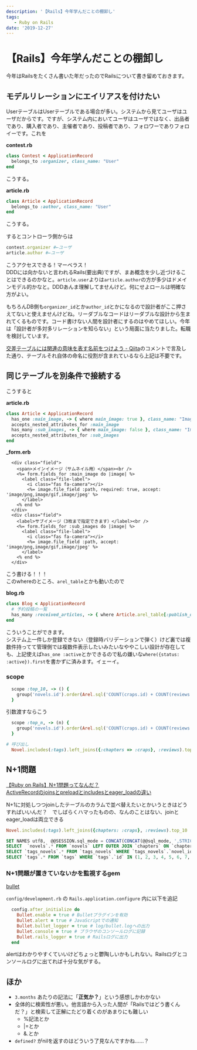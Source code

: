 ```yaml
---
description: '【Rails】今年学んだことの棚卸し'
tags:
   - Ruby on Rails
date: '2019-12-27'
---
```

# 【Rails】今年学んだことの棚卸し
今年はRailsをたくさん書いた年だったのでRailsについて書き留めておきます。  
  
## モデルリレーションにエイリアスを付けたい  
  
UserテーブルはUserテーブルである場合が多い。システムから見てユーザはユーザだからです。ですが、システム内においてユーザはユーザではなく、出品者であり、購入者であり、主催者であり、投稿者であり、フォロワーでありフォロイーです。これを  
  
**contest.rb**  
```rb:contest.rb
class Contest < ApplicationRecord
  belongs_to :organizer, class_name: "User"
end
```  
  
こうする。  
  
**article.rb**  
```rb:article.rb
class Article < ApplicationRecord
  belongs_to :author, class_name: "User"
end
```  
  
こうする。  
  
するとコントローラ側からは  
  
```rb
contest.organizer #←ユーザ
article.author #←ユーザ
```  
  
こうアクセスできる！マーベラス！  
DDDには向かないと言われるRails(要出典)ですが、まあ概念を少し近づけることはできるのかなと。`article.user`よりは`article.author`の方が多少はドメインモデル的かなと。DDDあんま理解してませんけど。何にせよロールは明確な方がよい。  
  
もちろんDB側も`organizer_id`とか`author_id`とかになるので設計者がここ押さえてないと使えませんけどね。リーダブルなコードはリーダブルな設計から生まれてくるものです。コード書けない人間を設計者にするのはやめてほしい。今年は「設計者が多対多リレーションを知らない」という局面に当たりました。転職を検討しています。  
  
[交差テーブルには関連の意味を表す名前をつけよう - Qiita](https://qiita.com/tkawa/items/dc3e313021f32fd91ca6)のコメントで言及した通り、テーブルそれ自体の命名に役割が含まれているなら上記は不要です。  
  
## 同じテーブルを別条件で接続する  
  
こうすると  
  
**article.rb**  
```rb:article.rb
class Article < ApplicationRecord
  has_one :main_image, -> { where main_image: true }, class_name: "Image"
  accepts_nested_attributes_for :main_image
  has_many :sub_images, -> { where main_image: false }, class_name: "Image"
  accepts_nested_attributes_for :sub_images
end
```  
  
**_form.erb**  
```html:_form.erb
  <div class="field">
    <span>メインイメージ（サムネイル用）</span><br />
    <%= form.fields_for :main_image do |image| %>
      <label class="file-label">
        <i class="fas fa-camera"></i>
        <%= image.file_field :path, required: true, accept: 'image/png,image/gif,image/jpeg' %>
      </label>
    <% end %>
  </div>
  <div class="field">
    <label>サブイメージ（3枚まで指定できます）</label><br />
    <%= form.fields_for :sub_images do |image| %>
      <label class="file-label">
        <i class="fas fa-camera"></i>
        <%= image.file_field :path, accept: 'image/png,image/gif,image/jpeg' %>
      </label>
    <% end %>
  </div>
```  
  
こう書ける！！！  
このwhereのところ、`arel_table`とかも動いたので  
  
**blog.rb**  
```rb:blog.rb
class Blog < ApplicationRecord
  # 予約投稿の一覧
  has_many :received_articles, -> { where Article.arel_table[:publish_date].gt(Time.zone.now) }, class_name: "Article"
end
```  
  
こういうことができます。  
システム上一件しか登録できない（登録時バリデーションで弾く）けど裏では複数件持ってて管理側では複数件表示したいみたいなややこしい設計が存在しても、上記使えば`has_one :active`とかできるので私の嫌いな`where({status: :active}).first`を書かずに済みます。イェーイ。  
  
### scope  
  
```rb
  scope :top_10, -> () {
    group('novels.id').order(Arel.sql('COUNT(craps.id) + COUNT(reviews.rate) * 10')).limit(10)
  }
```  
  
引数渡すならこう  
  
```rb
  scope :top_n, -> (n) {
    group('novels.id').order(Arel.sql('COUNT(craps.id) + COUNT(reviews.rate) * 10')).limit(n)
  }

# 呼び出し
  Novel.includes(:tags).left_joins({:chapters => :craps}, :reviews).top_n(10)
```  
  
## N+1問題  
[【Ruby on Rails】N+1問題ってなんだ？](https://qiita.com/massaaaaan/items/4eb770f20e636f7a1361)  
[ActiveRecordのjoinsとpreloadとincludesとeager_loadの違い](https://qiita.com/k0kubun/items/80c5a5494f53bb88dc58)  
  
N+1に対処しつつjoinしたテーブルのカラムで並べ替えたいとかいうときはどうすればいいんだ？　でしばらくハマったものの、なんのことはない、joinとeager_loadは両立できる  
  
```ruby
Novel.includes(:tags).left_joins({chapters: :craps}, :reviews).top_10
```  
  
```sql
SET NAMES utf8,  @@SESSION.sql_mode = CONCAT(CONCAT(@@sql_mode, ',STRICT_ALL_TABLES'), ',NO_AUTO_VALUE_ON_ZERO'),  @@SESSION.sql_auto_is_null = 0, @@SESSION.wait_timeout = 2147483
SELECT  `novels`.* FROM `novels` LEFT OUTER JOIN `chapters` ON `chapters`.`novel_id` = `novels`.`id` LEFT OUTER JOIN `craps` ON `craps`.`chapter_id` = `chapters`.`id` LEFT OUTER JOIN `reviews` ON `reviews`.`novel_id` = `novels`.`id` GROUP BY novels.id ORDER BY COUNT(craps.id) + COUNT(reviews.rate) * 10 LIMIT 10
SELECT `tags_novels`.* FROM `tags_novels` WHERE `tags_novels`.`novel_id` IN (1, 2, 3, 4)
SELECT `tags`.* FROM `tags` WHERE `tags`.`id` IN (1, 2, 3, 4, 5, 6, 7, 8, 9, 10)
```  
  
### N+1問題が置きていないかを監視するgem  
[bullet](https://github.com/flyerhzm/bullet)  
  
`config/development.rb` の `Rails.application.configure` 内に以下を追記  
  
```ruby
  config.after_initialize do
    Bullet.enable = true # Bulletプラグインを有効
    Bullet.alert = true # JavaScriptでの通知
    Bullet.bullet_logger = true # log/bullet.logへの出力
    Bullet.console = true # ブラウザのコンソールログに記録
    Bullet.rails_logger = true # Railsログに出力
  end
```  
  
alertはわかりやすくていいけどちょっと鬱陶しいかもしれない。Railsログとコンソールログに出てれば十分な気がする。  
  
## ほか  
  
 - `3.months` あたりの記法に「**正気か？**」という感想しかわかない  
 - 全体的に検索性が悪い。他言語から入った人間が「Railsではどう書くんだ？」と検索して正解にたどり着くのがあまりにも難しい  
    - %記法とか  
    - |=とか  
    - &.とか  
 - `defined?` がnilを返すのはどういう了見なんですかね……？  
